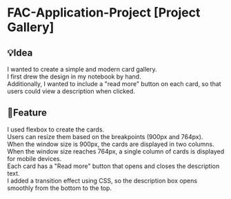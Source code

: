 
# FAC-Application-Project [Project Gallery]


## 💡Idea
I wanted to create a simple and modern card gallery. <br>
I first drew the design in my notebook by hand. <br>
Additionally, I wanted to include a "read more" button on each card, so that users could view a description when clicked.


## 🚀Feature 
I used flexbox to create the cards. <br>
Users can resize them based on the breakpoints (900px and 764px). <br>
When the window size is 900px, the cards are displayed in two columns. <br>
When the window size reaches 764px, a single column of cards is displayed for mobile devices.<br>
Each card has a "Read more" button that opens and closes the description text. <br>
I added a transition effect using CSS, so the description box opens smoothly from the bottom to the top.

